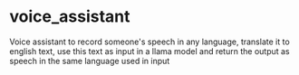 # voice_assistant
Voice assistant to record someone's speech in any language, translate it to english text, use this text as input in a llama model and return the output as speech in the same language used in input
